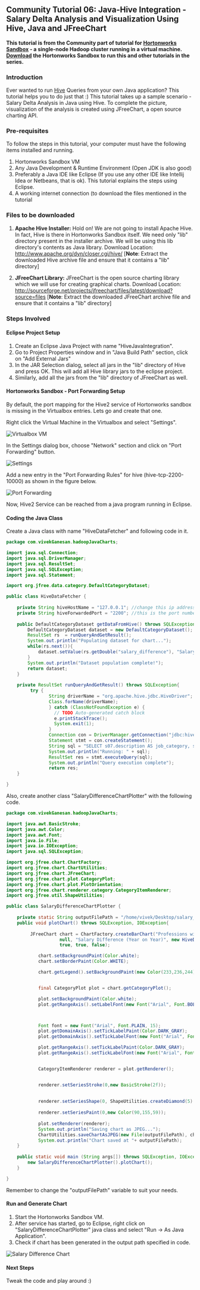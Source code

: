 ## Community Tutorial 06: Java-Hive Integration - Salary Delta Analysis and Visualization Using Hive, Java and JFreeChart

**This tutorial is from the Community part of tutorial for [Hortonworks Sandbox](http://hortonworks.com/products/sandbox) - a single-node Hadoop cluster running in a virtual machine. [Download](http://hortonworks.com/products/sandbox) the Hortonworks Sandbox to run this and other tutorials in the series.**

### Introduction

Ever wanted to run [Hive](http://hive.apache.org "Hive") Queries from your own Java application? This tutorial helps you to do just that :) This tutorial takes up a sample scenario - Salary Delta Analysis in Java using Hive. To complete the picture, visualization of the analysis is created using JFreeChart, a open source charting API.

### Pre-requisites

To follow the steps in this tutorial, your computer must have the following items installed and running.

1. Hortonworks Sandbox VM
2. Any Java Development & Runtime Environment (Open JDK is also good)
3. Preferably a Java IDE like Eclipse (If you use any other IDE like Intellij Idea or Netbeans, that is ok).  This tutorial explains the steps using Eclipse.
4. A working internet connection (to download the files mentioned in the tutorial

### Files to be downloaded

1. **Apache Hive Installer:**  Hold on! We are not going to install Apache Hive.  In fact, Hive is there in Hortonworks Sandbox itself.  We need only "lib" directory present in the installer archive.  We will be using this lib directory's contents as Java library. Download Location: <http://www.apache.org/dyn/closer.cgi/hive/>  \[**Note**: Extract the downloaded Hive archive file and ensure that it contains a "lib" directory\]

2. **JFreeChart Library:** JFreeChart is the open source charting library which we will use for creating graphical charts. Download Location: <http://sourceforge.net/projects/jfreechart/files/latest/download?source=files> \[**Note**: Extract the downloaded JFreeChart archive file and ensure that it contains a "lib" directory\]

### Steps Involved
#### Eclipse Project Setup
1. Create an Eclipse Java Project with name "HiveJavaIntegration".
2. Go to Project Properties window and in "Java Build Path" section, click on "Add External Jars"
3. In the JAR Selection dialog, select all jars in the "lib" directory of Hive and press OK.  This will add all Hive library jars to the eclipse project.
4. Similarly, add all the jars from the "lib" directory of JFreeChart as well.

#### Hortonworks Sandbox - Port Forwarding Setup
By default, the port mapping for the Hive2 service of Hortonworks sandbox is missing in the Virtualbox entries.  Lets go and create that one.

Right click the Virtual Machine in the Virtualbox and select "Settings".

![Virtualbox VM](images/tutorial-06/1_screenshot_virtualbox.jpg "Virtualbox VM")

In the Settings dialog box, choose "Network" section and click on "Port Forwarding" button.

![Settings](images/tutorial-06/2_screenshot_vm_settings.jpg "Settings")

Add a new entry in the "Port Forwarding Rules" for hive (hive-tcp-2200-10000) as shown in the figure below.

![Port Forwarding](images/tutorial-06/3_screenshot_port_forwarding.jpg "Port Forwarding")

Now, Hive2 Service can be reached from a java program running in Eclipse.

#### Coding the Java Class
Create a Java class with name "HiveDataFetcher" and following code in it.

```java
package com.vivekGanesan.hadoopJavaCharts;

import java.sql.Connection;
import java.sql.DriverManager;
import java.sql.ResultSet;
import java.sql.SQLException;
import java.sql.Statement;

import org.jfree.data.category.DefaultCategoryDataset;

public class HiveDataFetcher {
    
	private String hiveHostName = "127.0.0.1"; //change this ip address if required
	private String hiveForwardedPort = "2200"; //this is the port number, which is configured to forward to Sandbox's 10000 port
	
	public DefaultCategoryDataset getDataFromHive() throws SQLException{
		DefaultCategoryDataset dataset = new DefaultCategoryDataset();
		ResultSet rs  = runQueryAndGetResult();
		System.out.println("Populating dataset for chart...");
		while(rs.next()){
			dataset.setValue(rs.getDouble("salary_difference"), "Salary Change", rs.getString("job_category"));
		}
		System.out.println("Dataset population complete!");
		return dataset;
	}
	
	private ResultSet runQueryAndGetResult() throws SQLException{
		 try {
			    String driverName = "org.apache.hive.jdbc.HiveDriver";
				Class.forName(driverName);
			    } catch (ClassNotFoundException e) {
			      // TODO Auto-generated catch block
			      e.printStackTrace();
			      System.exit(1);
			    }
			    Connection con = DriverManager.getConnection("jdbc:hive2://"+hiveHostName + ":" +hiveForwardedPort + "/default", "", "");
			    Statement stmt = con.createStatement();
			    String sql = "SELECT s07.description AS job_category, s07.salary , s08.salary ,  (s08.salary - s07.salary) AS salary_difference FROM  sample_07 s07 JOIN sample_08 s08 ON ( s07.code = s08.code) WHERE s07.salary < s08.salary SORT BY s08.salary-s07.salary DESC LIMIT 5";
			    System.out.println("Running: " + sql);
			    ResultSet res = stmt.executeQuery(sql);		
			    System.out.println("Query execution complete");
			    return res;
	}

}


```

Also, create another class "SalaryDifferenceChartPlotter" with the following code.

```java
package com.vivekGanesan.hadoopJavaCharts;

import java.awt.BasicStroke;
import java.awt.Color;
import java.awt.Font;
import java.io.File;
import java.io.IOException;
import java.sql.SQLException;

import org.jfree.chart.ChartFactory;
import org.jfree.chart.ChartUtilities;
import org.jfree.chart.JFreeChart;
import org.jfree.chart.plot.CategoryPlot;
import org.jfree.chart.plot.PlotOrientation;
import org.jfree.chart.renderer.category.CategoryItemRenderer;
import org.jfree.util.ShapeUtilities;

public class SalaryDifferenceChartPlotter {
    
	private static String outputFilePath = "/home/vivek/Desktop/salary_difference_chart.jpg";
	public void plotChart() throws SQLException, IOException{
		
		 JFreeChart chart = ChartFactory.createBarChart("Professions with Top 5 Salary Differences",
	                null, "Salary Difference (Year on Year)", new HiveDataFetcher().getDataFromHive(), PlotOrientation.VERTICAL,
	                true, true, false);

	        chart.setBackgroundPaint(Color.white);
	        chart.setBorderPaint(Color.WHITE);

	        chart.getLegend().setBackgroundPaint(new Color(233,236,244));


	        final CategoryPlot plot = chart.getCategoryPlot();

	        plot.setBackgroundPaint(Color.white);
	        plot.getRangeAxis().setLabelFont(new Font("Arial", Font.BOLD, 15));



	        Font font = new Font("Arial", Font.PLAIN, 15);
	        plot.getDomainAxis().setTickLabelPaint(Color.DARK_GRAY);
	        plot.getDomainAxis().setTickLabelFont(new Font("Arial", Font.PLAIN, 10));

	        plot.getRangeAxis().setTickLabelPaint(Color.DARK_GRAY);
	        plot.getRangeAxis().setTickLabelFont(new Font("Arial", Font.BOLD, 15));


	        CategoryItemRenderer renderer = plot.getRenderer();


	        renderer.setSeriesStroke(0,new BasicStroke(2f));
	        
        
	        renderer.setSeriesShape(0, ShapeUtilities.createDiamond(5) );
	        
	        renderer.setSeriesPaint(0,new Color(90,155,59));
	       
	        plot.setRenderer(renderer);
	        System.out.println("Saving chart as JPEG...");
	        ChartUtilities.saveChartAsJPEG(new File(outputFilePath), chart, 800, 400);
	        System.out.println("Chart saved at "+ outputFilePath);
	}
	
	public static void main (String args[]) throws SQLException, IOException{
		new SalaryDifferenceChartPlotter().plotChart();
	}

}


```

Remember to change the "outputFilePath" variable to suit your needs.

#### Run and Generate Chart
1. Start the Hortonworks Sandbox VM.
2. After service has started, go to Eclipse, right click on "SalaryDifferenceChartPlotter" java class and select "Run -> As Java Application".
3. Check if chart has been generated in the output path specified in code.

![Salary Difference Chart](images/tutorial-06/salary_difference_chart.jpg "Salary Difference Chart")

#### Next Steps
Tweak the code and play around :)

